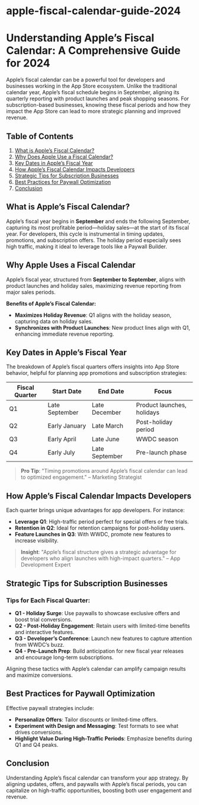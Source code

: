 # apple-fiscal-calendar-guide-2024

# Understanding Apple’s Fiscal Calendar: A Comprehensive Guide for 2024

Apple’s fiscal calendar can be a powerful tool for developers and businesses working in the App Store ecosystem. Unlike the traditional calendar year, Apple’s fiscal schedule begins in September, aligning its quarterly reporting with product launches and peak shopping seasons. For subscription-based businesses, knowing these fiscal periods and how they impact the App Store can lead to more strategic planning and improved revenue.

## Table of Contents
1. [What is Apple’s Fiscal Calendar?](#what-is-apples-fiscal-calendar)
2. [Why Does Apple Use a Fiscal Calendar?](#why-does-apple-use-a-fiscal-calendar)
3. [Key Dates in Apple’s Fiscal Year](#key-dates-in-apples-fiscal-year)
4. [How Apple’s Fiscal Calendar Impacts Developers](#how-apples-fiscal-calendar-impacts-developers)
5. [Strategic Tips for Subscription Businesses](#strategic-tips-for-subscription-businesses)
6. [Best Practices for Paywall Optimization](#best-practices-for-paywall-optimization)
7. [Conclusion](#conclusion)

## What is Apple’s Fiscal Calendar?
Apple’s fiscal year begins in **September** and ends the following September, capturing its most profitable period—holiday sales—at the start of its fiscal year. For developers, this cycle is instrumental in timing updates, promotions, and subscription offers. The holiday period especially sees high traffic, making it ideal to leverage tools like a Paywall Builder.

## Why Apple Uses a Fiscal Calendar
Apple’s fiscal year, structured from **September to September**, aligns with product launches and holiday sales, maximizing revenue reporting from major sales periods.

**Benefits of Apple’s Fiscal Calendar:**
- **Maximizes Holiday Revenue**: Q1 aligns with the holiday season, capturing data on holiday sales.
- **Synchronizes with Product Launches**: New product lines align with Q1, enhancing immediate revenue reporting.

## Key Dates in Apple’s Fiscal Year
The breakdown of Apple’s fiscal quarters offers insights into App Store behavior, helpful for planning app promotions and subscription strategies:

| Fiscal Quarter | Start Date     | End Date       | Focus                       |
|----------------|----------------|----------------|-----------------------------|
| Q1             | Late September | Late December  | Product launches, holidays  |
| Q2             | Early January  | Late March     | Post-holiday period         |
| Q3             | Early April    | Late June      | WWDC season                 |
| Q4             | Early July     | Late September | Pre-launch phase            |

> **Pro Tip**: "Timing promotions around Apple’s fiscal calendar can lead to optimized engagement." – Marketing Strategist

## How Apple’s Fiscal Calendar Impacts Developers
Each quarter brings unique advantages for app developers. For instance:
- **Leverage Q1**: High-traffic period perfect for special offers or free trials.
- **Retention in Q2**: Ideal for retention campaigns for post-holiday users.
- **Feature Launches in Q3**: With WWDC, promote new features to increase visibility.

> **Insight**: "Apple’s fiscal structure gives a strategic advantage for developers who align launches with high-impact quarters." – App Development Expert

## Strategic Tips for Subscription Businesses
### Tips for Each Fiscal Quarter:
- **Q1 - Holiday Surge**: Use paywalls to showcase exclusive offers and boost trial conversions.
- **Q2 - Post-Holiday Engagement**: Retain users with limited-time benefits and interactive features.
- **Q3 - Developer’s Conference**: Launch new features to capture attention from WWDC’s buzz.
- **Q4 - Pre-Launch Prep**: Build anticipation for new fiscal year releases and encourage long-term subscriptions.

Aligning these tactics with Apple’s calendar can amplify campaign results and maximize conversions.

## Best Practices for Paywall Optimization
Effective paywall strategies include:
- **Personalize Offers**: Tailor discounts or limited-time offers.
- **Experiment with Design and Messaging**: Test formats to see what drives conversions.
- **Highlight Value During High-Traffic Periods**: Emphasize benefits during Q1 and Q4 peaks.

## Conclusion
Understanding Apple’s fiscal calendar can transform your app strategy. By aligning updates, offers, and paywalls with Apple’s fiscal periods, you can capitalize on high-traffic opportunities, boosting both user engagement and revenue.
